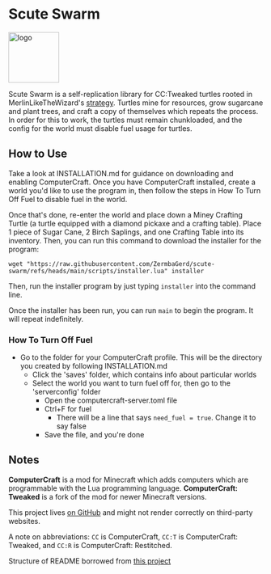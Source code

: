 # Scute Swarm
<a href="https://ibb.co/yWGdSrG"><img src="https://i.ibb.co/GcBnTqB/example-Logo.png" alt="logo" border="0" align="center" width="100"/></a>

Scute Swarm is a self-replication library for CC:Tweaked turtles rooted in MerlinLikeTheWizard's [strategy](https://www.youtube.com/watch?v=MXYZufNQtdQ). Turtles mine for resources, grow sugarcane and plant trees, and craft a copy of themselves which repeats the process. In order for this to work, the turtles must remain chunkloaded, and the config for the world must disable fuel usage for turtles.


## How to Use
Take a look at INSTALLATION.md for guidance on downloading and enabling ComputerCraft. Once you have ComputerCraft installed, create a world you'd like to use the program in, then follow the steps in How To Turn Off Fuel to disable fuel in the world.

Once that's done, re-enter the world and place down a Miney Crafting Turtle (a turtle equipped with a diamond pickaxe and a crafting table). Place 1 piece of Sugar Cane, 2 Birch Saplings, and one Crafting Table into its inventory. Then, you can run this command to download the installer for the program: 
    
    wget "https://raw.githubusercontent.com/ZermbaGerd/scute-swarm/refs/heads/main/scripts/installer.lua" installer

Then, run the installer program by just typing `installer` into the command line.

Once the installer has been run, you can run `main` to begin the program. It will repeat indefinitely.


### How To Turn Off Fuel
- Go to the folder for your ComputerCraft profile. This will be the directory you created by following INSTALLATION.md
    - Click the 'saves' folder, which contains info about particular worlds
    - Select the world you want to turn fuel off for, then go to the 'serverconfig' folder
        - Open the computercraft-server.toml file
        - Ctrl+F for fuel
            - There will be a line that says `need_fuel = true`. Change it to say false
        - Save the file, and you're done



## Notes

**ComputerCraft** is a mod for Minecraft which adds computers which are programmable with the Lua programming language. **ComputerCraft: Tweaked** is a fork of the mod for newer Minecraft versions.

This project lives [on GitHub](https://github.com/ZermbaGerd/scute-swarm) and might not render correctly on third-party websites.

A note on abbreviations: `CC` is ComputerCraft, `CC:T` is ComputerCraft: Tweaked, and `CC:R` is ComputerCraft: Restitched.

Structure of README borrowed from [this project](https://github.com/tomodachi94/awesome-computercraft)